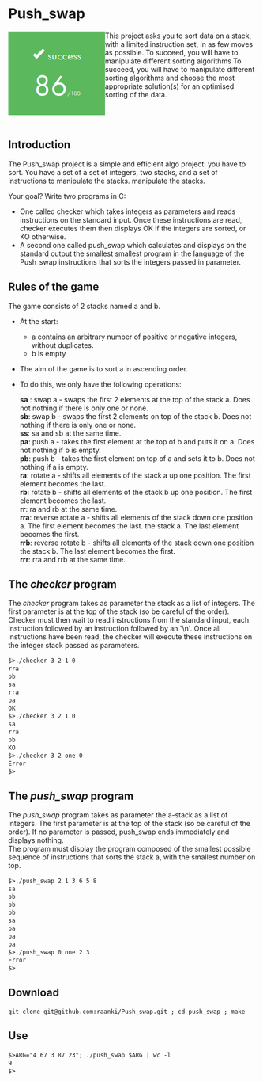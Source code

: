 # Push_swap
<p>
  <img src="Score_Push_swap.png" alt="Score Push_swap 86/100" align="left">

This project asks you to sort data on a stack,
with a limited instruction set, in as few moves as possible.
To succeed, you will have to manipulate different sorting algorithms
To succeed, you will have to manipulate different sorting algorithms and choose the most appropriate solution(s) for an optimised sorting of the data.
<br><br>
<br><br>
</p>


## Introduction
The Push_swap project is a simple and efficient algo project: you have to sort. You have a set of
a set of integers, two stacks, and a set of instructions to manipulate the stacks.
manipulate the stacks.

Your goal? Write two programs in C:

- One called checker which takes integers as parameters and reads
instructions on the standard input. Once these instructions are read, checker executes them
then displays OK if the integers are sorted, or KO otherwise.
- A second one called push_swap which calculates and displays on the standard output the smallest
smallest program in the language of the Push_swap instructions that sorts the integers
passed in parameter.

## Rules of the game
The game consists of 2 stacks named a and b.
- At the start:
  * a contains an arbitrary number of positive or negative integers, without duplicates.
  * b is empty
- The aim of the game is to sort a in ascending order.
- To do this, we only have the following operations:

   __sa__ : swap a - swaps the first 2 elements at the top of the stack a. Does not
nothing if there is only one or none.  
   __sb__: swap b - swaps the first 2 elements on top of the stack b. Does not
nothing if there is only one or none.  
   __ss__: sa and sb at the same time.  
   __pa__: push a - takes the first element at the top of b and puts it on a. Does not
nothing if b is empty.  
   __pb__: push b - takes the first element on top of a and sets it to b. Does not
nothing if a is empty.  
   __ra__: rotate a - shifts all elements of the stack a up one position.
The first element becomes the last.  
   __rb__: rotate b - shifts all elements of the stack b up one position.
The first element becomes the last.  
   __rr__: ra and rb at the same time.  
   __rra__: reverse rotate a - shifts all elements of the stack down one position a. The first element becomes the last.
the stack a. The last element becomes the first.  
   __rrb__: reverse rotate b - shifts all elements of the stack down one position
the stack b. The last element becomes the first.  
   __rrr__: rra and rrb at the same time.  
   
## The *checker* program
The *checker* program takes as parameter the stack as a list of integers.
The first parameter is at the top of the stack (so be careful of the order).
Checker must then wait to read instructions from the standard input, each instruction followed by an
instruction followed by an '\n'. Once all instructions have been read, the checker will
execute these instructions on the integer stack passed as parameters.
```
$>./checker 3 2 1 0
rra
pb
sa
rra
pa
OK
$>./checker 3 2 1 0
sa
rra
pb
KO
$>./checker 3 2 one 0
Error
$>
```
## The *push_swap* program
The *push_swap* program takes as parameter the
a-stack as a list of integers. The first parameter is at the top
of the stack (so be careful of the order). If no parameter is passed, push_swap
ends immediately and displays nothing.  
The program must display the program composed of the smallest possible sequence of instructions
that sorts the stack a, with the smallest number on top.
```
$>./push_swap 2 1 3 6 5 8
sa
pb
pb
pb
sa
pa
pa
pa
$>./push_swap 0 one 2 3
Error
$>
```

## Download
```
git clone git@github.com:raanki/Push_swap.git ; cd push_swap ; make
```
## Use
```
$>ARG="4 67 3 87 23"; ./push_swap $ARG | wc -l
9
$>
```
